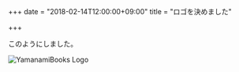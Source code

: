 +++
date = "2018-02-14T12:00:00+09:00"
title = "ロゴを決めました"

+++

このようにしました。

![YamanamiBooks Logo](/images/logo.png "YamanamiBooks Logo")
